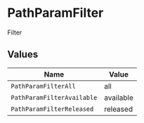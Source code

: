 # PathParamFilter

Filter


## Values

| Name                       | Value                      |
| -------------------------- | -------------------------- |
| `PathParamFilterAll`       | all                        |
| `PathParamFilterAvailable` | available                  |
| `PathParamFilterReleased`  | released                   |